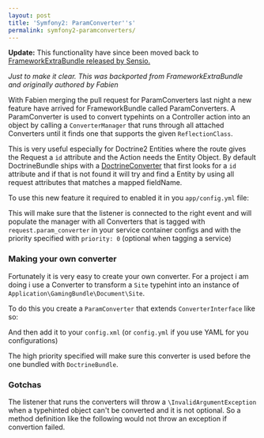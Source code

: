 ```yaml
---
layout: post
title: 'Symfony2: ParamConverter''s'
permalink: symfony2-paramconverters/
---
```


__Update:__ This functionality have since been moved back to [FrameworkExtraBundle released by Sensio.][SensioFrameworkExtraBundle]

_Just to make it clear. This was backported from FrameworkExtraBundle and originally authored by Fabien_

With Fabien merging the pull request for ParamConverters last night a new feature have arrived for
FrameworkBundle called ParamConverters.
A ParamConverter is used to convert typehints on a Controller action into an object by calling
a `ConverterManager` that runs through all attached Converters until it finds one that supports
the given `ReflectionClass`.

This is very useful especially for Doctrine2 Entities where the route gives the Request a `id`
attribute and the Action needs the Entity Object. By default DoctrineBundle ships with a
[DoctrineConverter][DoctrineConverter] that first looks for a `id` attribute and if that is not
found it will try and find a Entity by using all request attributes that matches a mapped fieldName.

To use this new feature it required to enabled it in you `app/config.yml` file:

<script src="http://gist.github.com/752798.js?file=config.yml"></script>

This will make sure that the listener is connected to the right event and will populate the manager
with all Converters that is tagged with `request.param_converter` in your service container configs
and with the priority specified with `priority: 0` (optional when tagging a service)

### Making your own converter

Fortunately it is very easy to create your own converter. For a project i am doing i use a
Converter to transform a `Site` typehint into an instance of `Application\GamingBundle\Document\Site`.

To do this you create a `ParamConverter` that extends `ConverterInterface` like so:

<script src="http://gist.github.com/752798.js?file=SiteConverter.php"></script>

And then add it to your `config.xml` (or `config.yml` if you use YAML for you configurations)

<script src="http://gist.github.com/752798.js?file=config.xml"></script>

The high priority specified will make sure this converter is used before the one bundled with `DoctrineBundle`.

### Gotchas

The listener that runs the converters will throw a `\InvalidArgumentException` when a typehinted
object can't be converted and it is not optional. So a method definition like the following would
not throw an exception if convertion failed.

<script src="http://gist.github.com/752798.js?file=Controller.php"></script>

[SensioFrameworkExtraBundle]: http://github.com/sensio/FrameworkExtraBundle
[DoctrineConverter]: https://github.com/fabpot/symfony/blob/master/src/Symfony/Bundle/DoctrineBundle/Request/ParamConverter/DoctrineConverter.php
